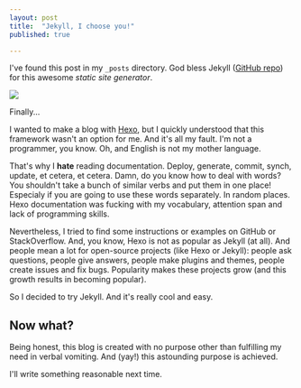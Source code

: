 ```yaml
---
layout: post
title:  "Jekyll, I choose you!"
published: true

---
```


I've found this post in my `_posts` directory. God bless Jekyll ([GitHub repo](https://github.com/jekyll/jekyll)) for this awesome *static site generator*.

![](http://jekyllrb.com/img/octojekyll.png)

Finally...

I wanted to make a blog with [Hexo](https://hexo.io), but I quickly understood that this framework wasn't an option for me. And it's all my fault. I'm not a programmer, you know. Oh, and English is not my mother language.

That's why I **hate** reading documentation. Deploy, generate, commit, synch, update, et cetera, et cetera. Damn, do you know how to deal with words? You shouldn't take a bunch of similar verbs and put them in one place! Especialy if you are going to use these words separately. In random places. Hexo documentation was fucking with my vocabulary, attention span and lack of programming skills.

Nevertheless, I tried to find some instructions or examples on GitHub or StackOverflow. And, you know, Hexo is not as popular as Jekyll (at all). And people mean a lot for open-source projects (like Hexo or Jekyll): people ask questions, people give answers, people make plugins and themes, people create issues and fix bugs. Popularity makes these projects grow (and this growth results in becoming popular). 

So I decided to try Jekyll. And it's really cool and easy.

## Now what?

Being honest, this blog is created with no purpose other than fulfilling my need in verbal vomiting. And (yay!) this astounding purpose is achieved.

I'll write something reasonable next time.


